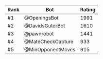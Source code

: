 Rank|Bot|Rating
---|---|---
#1|@OpeningsBot|1991
#2|@DavidsGuterBot|1610
#3|@pawnrobot|1441
#4|@MateCheckCapture|933
#5|@MinOpponentMoves|915
